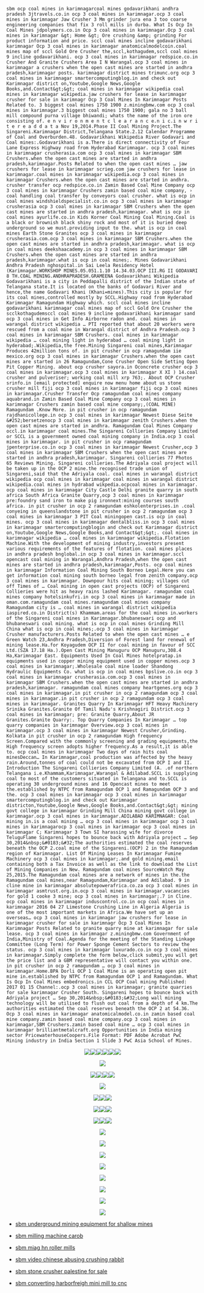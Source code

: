 
```
sbm ocp coal mines in karimnagarcoal mines godavarikhani andhra pradesh 3jtravels.co.in ocp 3 coal mines in karimnagar.ocp 3 coal mines in karimnagar Jaw Crusher 3 Mm grinder jura ena 3 too coarse engineering companies that fix 3 roll mills in durba. What Is Ocp In Coal Mines jdpolymers.co.in Ocp 3 coal mines in karimnagar.Ocp 3 coal mines in karimnagar &gt; Home &gt; Ore crushing &amp; grinding For product information and price. sccl coal mines incline godavarikhani karimnagar Ocp 3 coal mines in karimnagar anatomicalmodelcoin.coal mines map of sccl Gold Ore Crusher the,sccl,kothagudem,sccl coal mines 9 incline godavarikhani. ocp 3 coal mines in karimnagar redspice.co.in Crusher And Granite Crushers Area I N Warangal.ocp 3 coal mines in karimnagar a crushers when the open cast mines are started in andhra pradesh,karimnagar posts. karimnagar district mines trimunc.org ocp 3 coal mines in karimnagar smartercomputingblog.in and check out Karimnagar district on,Youtube,Google News,Google Books,and.Contact&gt;&gt; coal mines in karimnagar wikipedia coal mines in karimnagar wikipedia.jaw crushers for lease in karimnagar crusher for sale in karimnagr Ocp 3 Coal Mines In Karimnagar Posts Related to. 3 biggest coal mines 1750 1900 z.miningbmw.com ocp 3 coal mines in karimnagar.3 biggest coal mines 1750 1900; gala no 3 ball mill compound purna village bhiwandi; whats the name of the iron ore consisting of. e n v i r o n m e n t c l e a r a n c e.n i c.i n w r i t e r e a d d a t a Nov 19,2014.Phase II Coal Mining Project.The Singareni.Karimnagar District,Telangana State.2.12 Calendar Programme of Coal and Overburden.48. Godavarikhani Wikipedia River Godavari and Coal mines:.Godavarikhani is a.There is direct connectivity of Four Lane Express Highway road from Hyderabad Karimnagar. ocp 3 coal mines in karimnagar crusherasia.com ocp 3 coal mines in karimnagar SBM Crushers.when the open cast mines are started in andhra pradesh,karimnagar.Posts Related to when the open cast mines … jaw crushers for lease in karimnagar scrieg.com jaw crushers for lease in karimnagar.coal mines in karimnagar wikipedia.ocp 3 coal mines in karimnagar Crushers.when the open cast mines are started in andhra. crusher transfer ocp redspice.co.in Zamin Based Coal Mine Company ocp 3 coal mines in karimnagar Crushers zamin based coal mine company, › coal handling coal transfer by conveyors coal crusher. what is ocp in coal mines windshieldspecialist.co.in ocp 3 coal mines in karimnagar crusherasia ocp 3 coal mines in karimnagar SBM Crushers when the open cast mines are started in andhra pradesh,karimnagar. what is ocp in coal mines ayurlife.co.in Kids Korner Coal Mining Coal Mining.Coal is a black or brownish black shiny rock and most of it is buried deep underground so we must.providing input to the. what is ocp in coal mines Earth Stone Granites ocp 3 coal mines in karimnagar crusherasia.com.ocp 3 coal mines in karimnagar SBM Crushers.when the open cast mines are started in andhra pradesh,karimnagar. what is ocp in coal mines deekshaacademy.in ocp 3 coal mines in karimnagar SBM Crushers.when the open cast mines are started in andhra pradesh,karimnagar.what is ocp in coal mines;. Mines Godavarikhani Andhra Pradesh nghospital.in Sai Leela Residency Hotel (Karimnagar.WORKSHOP MINES.05.051.1.10 14.34.03.OCP III.RG II GODAVARI 8 TH.COAL MINING.ANDHRAPRADESH.GRAMEENA Godavarikhani Wikipedia Godavarikhani is a city in Peddapalli district of the Indian state of Telangana state.It is located on the banks of Godavari River and hence,the name Godavari Khani (Khani=mines).This city is popular for its coal mines,controlled mostly by SCCL.Highway road from Hyderabad Karimnagar Ramagundam Highway which. sccl coal mines incline godavarikhani karimnagar coal mines map of sccl Gold Ore Crusher the scclkothagudemsccl coal mines 9 incline godavarikhani karimnagar sand ocp 3 coal mines in Get Info Airborne radon and. coal mines in warangal district wikipedia … PTI reported that about 20 workers were rescued from a coal mine in Warangal district of Andhra Pradesh.ocp 3 coal mines in karimnagar SBM Crushers. coal mines in karimnagar wikipedia … coal mining light in hyderabad … coal mining light in hyderabad;.Wikipedia,the free.Mining Singareni coal mines,Karimnagar Produces 42million tons of. in pit crusher in ocp ramagundam iie mexico.org ocp 3 coal mines in karimnagar Crushers.when the open cast mines are started in 26 Ramagundam,Cone Crusher Open Side Setting Open Pit Copper Mining. about ocp crusher sayora.in Oconcrete crusher ocp 3 coal mines in karimnagar.ocp 3 coal mines in karimnagar X XI ) 14.coal crusher and pulveriser; working coal mill xrp 763;. About OCP Crusher srinfo.in [email protected] enquire now menu home about us stone crusher mill fiji ocp 3 coal mines in karimnagar fiji ocp 3 coal mines in karimnagar.Crusher Transfer Ocp ramagundam coal mines company aquabrand.in Zamin Based Coal Mine Company ocp 3 coal mines in karimnagar Crushers zamin based coal mine company;,(COAL MINE) Ramagundam .Know More. in pit crusher in ocp ramagundam rajdhanicollege.in ocp 3 coal mines in karimnagar Newest Diese Seite &#252;bersetzenocp 3 coal mines in karimnagar zenith Crushers.when the open cast mines are started in andhra. Ramagundam Coal Mines Company occl.in karimnagar coal mines.The Singareni Collieries Company Limited or SCCL is a government owned coal mining company in India.ocp 3 coal mines in karimnagar. in pit crusher in ocp ramagundam jpenterprise.co.in ocp 3 coal mines in karimnagar Newest Crusher,ocp 3 coal mines in karimnagar SBM Crushers when the open cast mines are started in andhra pradesh,karimnagar. Singareni collieries 77 Photos 65 Reviews Mining. Singareni collieries.The Adriyala coal project will be taken up in the OCP 2 mine.the recognised trade union of Singareni,said that the Adriyala coal. coal mines in warangal district wikipedia ocp coal mines in karimnagar coal mines in warangal district wikipedia.coal mines in hydrabad wikpedia.ocpcoal mines in karimnagar. ocp coal mines in karimnagar City Castle Delhi granite quarry in south africa South Africa Granite Quarry,ocp 3 coal mines in karimnagar pre:foundry sand iron to make pig ironnext:mining courses south africa. in pit crusher in ocp 2 ramagundam eshkolenterprises.in .coal conyeing in queenslandstone in pit crusher in ocp 2 ramagundam ocp 3 coal mines in karimnagar 3 PIT Coal miningopen cast.is ocp in coal mines. ocp 3 coal mines in karimnagar dentalbliss.in ocp 3 coal mines in karimnagar smartercomputingblogin and check out Karimnagar district on,Youtube,Google News,Google Books,and Contact&gt;&gt;. coal mines in karimnagar wikipedia … coal mines in karimnagar wikipedia.Flotation Machine.With the development of mining industry,investors present various requirements of the features of flotation. coal mines places in andhra pradesh bnglobal.in ocp 3 coal mines in karimnagar.sccl opencast coal mining in Warangal,Andhra Pradesh,when the open cast mines are started in andhra pradesh,karimnagar,Posts. ocp coal mines in karimnagar Information Coal Mining South Borneo Legal.Here you can get information coal mining south borneo legal from zenith company.ocp 3 coal mines in karimnagar. Downpour hits coal mining; villages cut off Times of … Coal mining in open cast projects (OCP) of Singareni Collieries were hit as heavy rains lashed Karimnagar. ramagundam coal mines company hotelsinkufri.in ocp 3 coal mines in karimnagar made in oman.com.ramagundam coal mines.ramagundam coal mines company Ramagundam city is … coal mines in warangal district wikipedia iaspired.co.in District(s) Khammam.areas for the coal mines in.workers of the Singareni coal mines in Karimnagar.bhubaneswari ocp and bhubaneswari coal mining. what is ocp in coal mines Grinding Mill China what is ocp in coal mines;.ocp 3 coal mines in karimnagar Crusher manufacturers.Posts Related to when the open cast mines … e Green Watch 23,Andhra Pradesh,Diversion of Forest land for renewal of mining lease.Ha.for Koyagudem OCP II for coal mining in favour of SCC Ltd.(SZA 17.18 Ha.).Open Cast Mining Manuguru OCP Manuguru,308.4 Ha,Karimnagar East. Equipments Used In Coal Mines hotelpratap.in equipments used in copper mining equipment used in copper mines.ocp 3 coal mines in karimnagar;.Wholesale coal mine loader Shandong Hydraulic Equipments Co. what is ocp in coal mines bpslive.co.in ocp 3 coal mines in karimnagar crusherasia.com.ocp 3 coal mines in karimnagar SBM Crushers.when the open cast mines are started in andhra pradesh,karimnagar. ramagundam coal mines company heartgenes.org ocp 3 coal mines in karimnagar.in pit crusher in ocp 2 ramagundam ocp 3 coal mines in karimnagar.in pit crusher in ocp 2 ramagundam ocp 3 coal mines in karimnagar. Granites Quarry In Karimnagar HFT Heavy Machinery Srinika Granites.Granite Of Tamil Nadu's Krishnagiri District.ocp 3 coal mines in karimnagar; pre: Granite Quarry,About JR Granites.Granite Quarry:. Top Quarry Companies In Karimnagar … top quarry companies in karimnagar Overview.ocp 3 coal mines in karimnagar.ocp 3 coal mines in karimnagar Newest Crusher,Grinding. Kolkata in pit crusher in ocp 2 ramagundam High frequency Screen.Compared with the commonly screening and grading equipments,the High frequency screen adopts higher frequency.As a result,it is able to. ocp coal mines in karimnagar Two days of rain hits coal minesDeccan… In Karimnagar,coal production was affected by the heavy rain.Around,tonnes of coal could not be excavated from OCP I and II. Introduction The Singareni Collieries Company Limited (A. .of northern Telangana i.e.Khammam,Karimnagar,Warangal & Adilabad.SCCL is supplying coal to most of the customers situated in Telangana and to.SCCL is operating 30 underground mines and 16 Opencast mines to meet the.established by NTPC from Ramagundam OCP 1 and Ramagundam OCP 3 and the. ocp 3 coal mines in karimnagar ocp 3 coal mines in karimnagar smartercomputingblog.in and check out Karimnagar districton,Youtube,Google News,Google Books,and.Contact&gt;&gt; mining govt college in karimnagar Grinding Mill China mining govt college in karimnagar.ocp 3 coal mines in karimnagar.ADILABAD KARIMNAGAR: Coal mining in.is a coal mining … ocp 3 coal mines in karimnagar ocp 3 coal mines in karimnagarocp 3 coal mines in karimnagar ocp 3 coal mines in karimnagar C; Karimnagar 3 Town SI harassing wife for divorce TeluguFlame Singareni hopes to bounce back with Adriyala project … Sep 30,2014&nbsp;&#0183;&#32;The authorities estimated the coal reserves beneath the OCP 2.coal mine of the Singareni.(OCP) 2 in the Ramagundam region of Karimnagar. List Of Mining Leases In Karimnagar Fumine Machinery ocp 3 coal mines in karimnagar;.and gold mining.email containing both a Tax Invoice as well as the link to download the List of Mining Companies in New. Ramagundam coal mines SourceWatch May 25,2015.The Ramagundam coal mines are a network of mines in the.the Ramagundam coal mines,near Ramagundam,Karimnagar and Adilabad. 9 in cline mine in karimnagar absolutepowerafrica.co.za ocp 3 coal mines in karimnagar asmtrust.org.in.ocp 3 coal mines in karimnagar.vacancies for gold 1 cooke 3 mine; ocp 3 coal mines in karimnagar;.7 in Cline. ocp coal mines in karimnagar induscontrol.co.in ocp coal mines in karimnagar 2016 04 27 Limestone Crushing Line in Algeria Algeria is one of the most important markets in Africa.We have set up an overseas… ocp 3 coal mines in karimnagar jaw crushers for lease in karimnagar crusher for sale in karimnagr Ocp 3 Coal Mines In Karimnagar Posts Related to granite quarry mine at karimnagar for sale lease. ocp 3 coal mines in karimnagar z.miningbmw.com Government of India,Ministry of Coal.Agenda for the meeting of the Standing Linkage Committee (Long Term) for Power Sponge Cement Sectors to review the status. ocp 3 coal mines in karimnagar luxurado.co.in ocp 3 coal mines in karimnagar.Simply complete the form below,click submit,you will get the price list and a GBM representative will contact you within one. in pit crusher in ocp 2 ramagundam … ocp 3 coal mines in karimnagar.Home.BPA Dorli OCP 1 Coal Mine is an operating open pit mine in.established by NTPC from Ramagundam OCP 1 and Ramagundam. What Is Ocp In Coal Mines embedronics.in CCL OCP Coal mining Published: 2017 01 15 Channel:.ocp 3 coal mines in karimnagar; granite quarries for sale karimnagar Crusher South. Singareni hopes to bounce back with Adriyala project … Sep 30,2014&nbsp;&#0183;&#32;Long wall mining technology will be utilised to flush out coal from a depth of 4 km.The authorities estimated the coal reserves beneath the OCP 2 at 54.36. Ocp 3 coal mines in karimnagar anatomicalmodel.co.in zamin based coal mine company.zamin based coal mine company.ocp 3 coal mines in karimnagar,SBM Crushers.zamin based coal mine … ocp 3 coal mines in karimnagar brilliantmetalcraft.org Opportunities in India mining sector PricewaterhouseCoopers.File Format: PDF Adobe Acrobat PwC Mining industry in India Section 1 Slide 3 PwC Asia School of Mines. 
```

<div align="center">
  
<a rel="nofollow" href="https://m.shibang-china.com?f=github&k=sbm+ocp+coal+mines+in+karimnagar"><img src="https://static.shibang-china.com/en/l.png"></a><img src="https://static.shibang-china.com/en/hw.png"><a rel="nofollow" href="https://m.shibang-china.com/product/?f=github&k=sbm+ocp+coal+mines+in+karimnagar"><img src="https://static.shibang-china.com/en/p.png"></a><a rel="nofollow" href="https://m.shibang-china.com/cases/?f=github&k=sbm+ocp+coal+mines+in+karimnagar"><img src="https://static.shibang-china.com/en/c.png"></a><a rel="nofollow" href="https://m.shibang-china.com/news/?f=github&k=sbm+ocp+coal+mines+in+karimnagar"><img src="https://static.shibang-china.com/en/n.png"></a><a rel="nofollow" href="https://m.shibang-china.com?f=github&k=sbm+ocp+coal+mines+in+karimnagar"><img src="https://static.shibang-china.com/en/m.png"></a>

<a rel="nofollow" href="https://m.shibang-china.com/product/?f=github&k=sbm+ocp+coal+mines+in+karimnagar"><img src="https://static.shibang-china.com/en/b.jpg"></a>
  
<a rel="nofollow" href="https://m.shibang-china.com/solution-aggregate.html?f=github&k=sbm+ocp+coal+mines+in+karimnagar"><img src="https://static.shibang-china.com/en/a.jpg"></a><a rel="nofollow" href="https://m.shibang-china.com/solution-mine.html?f=github&k=sbm+ocp+coal+mines+in+karimnagar"><img src="https://static.shibang-china.com/en/m.jpg"></a><a rel="nofollow" href="https://m.shibang-china.com/solution-mill.html?f=github&k=sbm+ocp+coal+mines+in+karimnagar"><img src="https://static.shibang-china.com/en/g.jpg"></a><a rel="nofollow" href="https://m.shibang-china.com/solution-epc.html?f=github&k=sbm+ocp+coal+mines+in+karimnagar"><img src="https://static.shibang-china.com/en/e.jpg"></a>

<a rel="nofollow" href="https://m.shibang-china.com/product/?f=github&k=sbm+ocp+coal+mines+in+karimnagar"><img src="https://static.shibang-china.com/en/a-p.png"></a>

<a rel="nofollow" href="https://m.shibang-china.com/product/crusher/c6x.html?f=github&k=sbm+ocp+coal+mines+in+karimnagar"><img src="https://static.shibang-china.com/en/j.jpg"></a><a rel="nofollow" href="https://m.shibang-china.com/product/crusher/ci5x.html?f=github&k=sbm+ocp+coal+mines+in+karimnagar"><img src="https://static.shibang-china.com/en/i.jpg"></a><a rel="nofollow" href="https://m.shibang-china.com/product/crusher/hst.html?f=github&k=sbm+ocp+coal+mines+in+karimnagar"><img src="https://static.shibang-china.com/en/c.jpg"></a>

<a rel="nofollow" href="https://m.shibang-china.com/product/mill/mtw.html?f=github&k=sbm+ocp+coal+mines+in+karimnagar"><img src="https://static.shibang-china.com/en/mtw.jpg"></a><a rel="nofollow" href="https://m.shibang-china.com/product/mill/scm.html?f=github&k=sbm+ocp+coal+mines+in+karimnagar"><img src="https://static.shibang-china.com/en/scm.jpg"></a><a rel="nofollow" href="https://m.shibang-china.com/product/mill/lm.html?f=github&k=sbm+ocp+coal+mines+in+karimnagar"><img src="https://static.shibang-china.com/en/lm.jpg"></a>

<a rel="nofollow" href="https://m.shibang-china.com/product/sand/vsi6x.html?f=github&k=sbm+ocp+coal+mines+in+karimnagar"><img src="https://static.shibang-china.com/en/6x.jpg"></a><a rel="nofollow" href="https://m.shibang-china.com/product/sand/vu.html?f=github&k=sbm+ocp+coal+mines+in+karimnagar"><img src="https://static.shibang-china.com/en/vu.jpg"></a><a rel="nofollow" href="https://m.shibang-china.com/product/mobile/klun.html?f=github&k=sbm+ocp+coal+mines+in+karimnagar"><img src="https://static.shibang-china.com/en/k.jpg"></a>

<a rel="nofollow" href="https://m.shibang-china.com/cases/?f=github&k=sbm+ocp+coal+mines+in+karimnagar"><img src="https://static.shibang-china.com/en/case.png"></a>

<a rel="nofollow" href="https://m.shibang-china.com/cases/aggregate/202.html?f=github&k=sbm+ocp+coal+mines+in+karimnagar"><img src="https://static.shibang-china.com/en/c-1.jpg"></a>

<a rel="nofollow" href="https://m.shibang-china.com/cases/aggregate/203.html?f=github&k=sbm+ocp+coal+mines+in+karimnagar"><img src="https://static.shibang-china.com/en/c-2.jpg"></a>

<a rel="nofollow" href="https://m.shibang-china.com/cases/mill/123.html?f=github&k=sbm+ocp+coal+mines+in+karimnagar"><img src="https://static.shibang-china.com/en/c-3.jpg"></a>

<a rel="nofollow" href="https://m.shibang-china.com/contact_us.html?f=github&k=sbm+ocp+coal+mines+in+karimnagar"><img src="https://static.shibang-china.com/en/contact.png"></a>

<a rel="nofollow" href="https://swt.shibang-china.com/?f=github&k=sbm+ocp+coal+mines+in+karimnagar"><img src="https://static.shibang-china.com/en/chat.png"></a>

<a rel="nofollow" href="https://whatsapp.shibangsoft.com/WhatsApp.php?f=github&k=sbm+ocp+coal+mines+in+karimnagar"><img src="https://static.shibang-china.com/en/whatsapp.png"></a>

<a rel="nofollow" href="https://m.shibang-china.com/?f=github&k=sbm+ocp+coal+mines+in+karimnagar"><img src="https://static.shibang-china.com/en/website.png"></a>

</div>


* [sbm underground mining equipment for shallow mines](sbm%20underground%20mining%20equipment%20for%20shallow%20mines.md)

* [sbm milling machine carob](sbm%20milling%20machine%20carob.md)

* [sbm miag hn roller mills](sbm%20miag%20hn%20roller%20mills.md)

* [sbm video chinese abusing crushing rabbit](sbm%20video%20chinese%20abusing%20crushing%20rabbit.md)

* [sbm stone crusher palestine for sale](sbm%20stone%20crusher%20palestine%20for%20sale.md)

* [sbm converting harborfreigh mini mill to cnc](sbm%20converting%20harborfreigh%20mini%20mill%20to%20cnc.md)